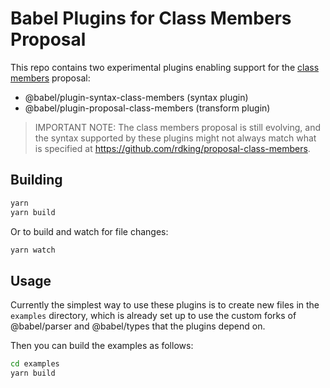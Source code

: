 # Babel Plugins for Class Members Proposal

This repo contains two experimental plugins enabling support for the [class members](https://github.com/rdking/proposal-class-members) proposal:

- @babel/plugin-syntax-class-members (syntax plugin)
- @babel/plugin-proposal-class-members (transform plugin)

> IMPORTANT NOTE: The class members proposal is still evolving, and the syntax supported by these plugins might not always match what is specified at https://github.com/rdking/proposal-class-members.

## Building

```bash
yarn
yarn build
```

Or to build and watch for file changes:

```bash
yarn watch
```

## Usage

Currently the simplest way to use these plugins is to create new files in the `examples` directory, which is already set up to use the custom forks of @babel/parser and @babel/types that the plugins depend on.

Then you can build the examples as follows:

```bash
cd examples
yarn build
```
